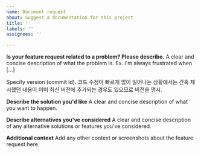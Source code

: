 ```yaml
---
name: Document request
about: Suggest a documentation for this project
title: ''
labels: ''
assignees: ''

---
```


**Is your feature request related to a problem? Please describe.**
A clear and concise description of what the problem is. Ex. I'm always frustrated when [...]

Specify version (commit id).
코드 수정이 빠르게 많이 일어나는 상황에서는 간혹 제시했던 내용이 이미 최신 버전에 추가되는 경우도 있으므로 버전을 명시.

**Describe the solution you'd like**
A clear and concise description of what you want to happen.

**Describe alternatives you've considered**
A clear and concise description of any alternative solutions or features you've considered.

**Additional context**
Add any other context or screenshots about the feature request here.
